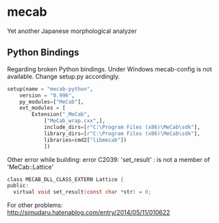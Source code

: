 # mecab
Yet another Japanese morphological analyzer

## Python Bindings
Regarding broken Python bindings. Under Windows mecab-config is not available. Change setup.py accordingly.

``` python
setup(name = "mecab-python",
	version = "0.996",
	py_modules=["MeCab"],
	ext_modules = [
		Extension("_MeCab",
			["MeCab_wrap.cxx",],
			include_dirs=[r"C:\Program Files (x86)\MeCab\sdk"],
			library_dirs=[r"C:\Program Files (x86)\MeCab\sdk"],
			libraries=cmd2["libmecab"])
			])
```

Other error while building: error C2039: 'set_result' : is not a member of 'MeCab::Lattice'

``` c
class MECAB_DLL_CLASS_EXTERN Lattice {
public:
  virtual void set_result(const char *str) = 0;
```

For other problems: http://simudaru.hatenablog.com/entry/2014/05/11/010622
